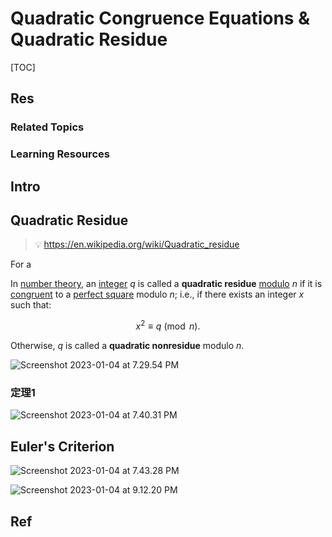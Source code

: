 # Quadratic Congruence Equations & Quadratic Residue



[TOC]



## Res
### Related Topics


### Learning Resources



## Intro



## Quadratic Residue
> 💡 https://en.wikipedia.org/wiki/Quadratic_residue

For a 

In [number theory](https://en.wikipedia.org/wiki/Number_theory), an [integer](https://en.wikipedia.org/wiki/Integer) *q* is called a **quadratic residue** [modulo](https://en.wikipedia.org/wiki/Modulo_operation) *n* if it is [congruent](https://en.wikipedia.org/wiki/Congruence_relation) to a [perfect square](https://en.wikipedia.org/wiki/Square_number) modulo *n*; i.e., if there exists an integer *x* such that:

$$x^{2}\equiv q{\pmod  {n}}.$$

Otherwise, *q* is called a **quadratic nonresidue** modulo *n*.

![Screenshot 2023-01-04 at 7.29.54 PM](../../../../../../../../Assets/Pics/Screenshot%202023-01-04%20at%207.29.54%20PM.png)


### 定理1
![Screenshot 2023-01-04 at 7.40.31 PM](../../../../../../../../Assets/Pics/Screenshot%202023-01-04%20at%207.40.31%20PM.png)



## Euler's Criterion
![Screenshot 2023-01-04 at 7.43.28 PM](../../../../../../../../Assets/Pics/Screenshot%202023-01-04%20at%207.43.28%20PM.png)

![Screenshot 2023-01-04 at 9.12.20 PM](../../../../../../../../Assets/Pics/Screenshot%202023-01-04%20at%209.12.20%20PM.png)



## Ref


